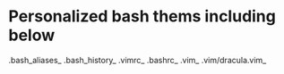 # Personalized bash thems including below

.bash_aliases_
.bash_history_ 
.vimrc_ 
.bashrc_ 
.vim_ 
.vim/dracula.vim_
